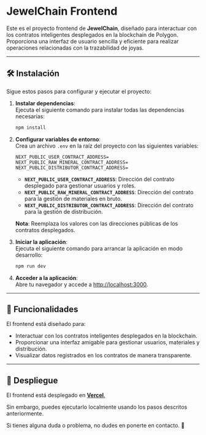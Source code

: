 # JewelChain Frontend

Este es el proyecto frontend de **JewelChain**, diseñado para interactuar con los contratos inteligentes desplegados en la blockchain de Polygon. Proporciona una interfaz de usuario sencilla y eficiente para realizar operaciones relacionadas con la trazabilidad de joyas.

---

## 🛠️ Instalación

Sigue estos pasos para configurar y ejecutar el proyecto:

1. **Instalar dependencias**:  
   Ejecuta el siguiente comando para instalar todas las dependencias necesarias:
   ```bash
   npm install
   ```

2. **Configurar variables de entorno**:  
   Crea un archivo `.env` en la raíz del proyecto con las siguientes variables:

   ```env
   NEXT_PUBLIC_USER_CONTRACT_ADDRESS=
   NEXT_PUBLIC_RAW_MINERAL_CONTRACT_ADDRESS=
   NEXT_PUBLIC_DISTRIBUTOR_CONTRACT_ADDRESS=
   ```

   - **`NEXT_PUBLIC_USER_CONTRACT_ADDRESS`**: Dirección del contrato desplegado para gestionar usuarios y roles.
   - **`NEXT_PUBLIC_RAW_MINERAL_CONTRACT_ADDRESS`**: Dirección del contrato para la gestión de materiales en bruto.
   - **`NEXT_PUBLIC_DISTRIBUTOR_CONTRACT_ADDRESS`**: Dirección del contrato para la gestión de distribución.

   **Nota**: Reemplaza los valores con las direcciones públicas de los contratos desplegados.

3. **Iniciar la aplicación**:  
   Ejecuta el siguiente comando para arrancar la aplicación en modo desarrollo:
   ```bash
   npm run dev
   ```

4. **Acceder a la aplicación**:  
   Abre tu navegador y accede a [http://localhost:3000](http://localhost:3000).

---

## 📄 Funcionalidades

El frontend está diseñado para:
- Interactuar con los contratos inteligentes desplegados en la blockchain.
- Proporcionar una interfaz amigable para gestionar usuarios, materiales y distribución.
- Visualizar datos registrados en los contratos de manera transparente.

---

## 🚀 Despliegue

El frontend está desplegado en [**Vercel**.](https://jewelchain.vercel.app)

Sin embargo, puedes ejecutarlo localmente usando los pasos descritos anteriormente.

Si tienes alguna duda o problema, no dudes en ponerte en contacto. 🎉
